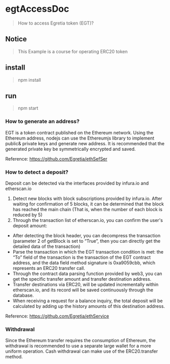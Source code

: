 # egtAccessDoc

> How to access Egretia token (EGT)?          

## Notice    
> This Example is a course for operating ERC20 token                

## install        
> npm install              

## run       
> npm start   

### How to generate an address?
EGT is a token contract published on the Ethereum network. Using the Ethereum address, nodejs can use the Ethereumjs library to implement public& private keys and generate new address. It is recommended that the generated private key be symmetrically encrypted and saved.

Reference: https://github.com/Egretia/ethSefSer

### How to detect a deposit?

Deposit can be detected via the interfaces provided by infura.io and etherscan.io

1. Detect new blocks with block subscriptions provided by infura.io. After waiting for confirmation of 5 blocks, it can be determined that the block has reached the main chain (That is, when the number of each block is reduced by 5)
2. Through the transaction list of etherscan.io, you can confirm the user's deposit amount:
 
  * After detecting the block header, you can decompress the transaction (parameter 2 of getBlock is set to “True”, then you can directly get the detailed data of the transaction)
  * Parse the transaction in which the EGT transaction condition is met: the “To” field of the transaction is the transaction of the EGT contract address, and the data field method signature is 0xa9059cbb, which represents an ERC20 transfer call.
  * Through the contract data parsing function provided by web3, you can get the specific transfer amount and transfer destination address.
  * Transfer destinations via ERC20, will be updated incrementally within etherscan.io, and its record will be saved continuously through the database.
  * When receiving a request for a balance inquiry, the total deposit will be calculated by adding up the history amounts of this destination address.

Reference: https://github.com/Egretia/ethService


### Withdrawal

Since the Ethereum transfer requires the consumption of Ethereum, the withdrawal is recommended to use a separate large wallet for a more uniform operation. Cash withdrawal can make use of the ERC20.transfer method.
